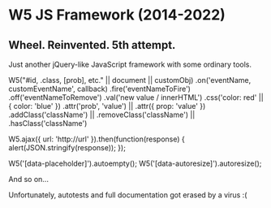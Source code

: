 # W5 JS Framework (2014-2022)

## Wheel. Reinvented. 5th attempt. 

Just another jQuery-like JavaScript framework with some ordinary tools.

W5("#id, .class, [prob], etc." || document || customObj)
.on('eventName, customEventName', callback)
.fire('eventNameToFire')
.off('eventNameToRemove')
.val('new value / innerHTML')
.css('color: red' || { color: 'blue' })
.attr('prob', 'value') || .attr({ prop: 'value' })
.addClass('className') || .removeClass('className') || .hasClass('className')
	
W5.ajax({ url: 'http://url' }).then(function(response) {
alert(JSON.stringify(response));
});
	
W5('[data-placeholder]').autoempty();
W5('[data-autoresize]').autoresize();

And so on...

Unfortunately, autotests and full documentation got erased by a virus :(
